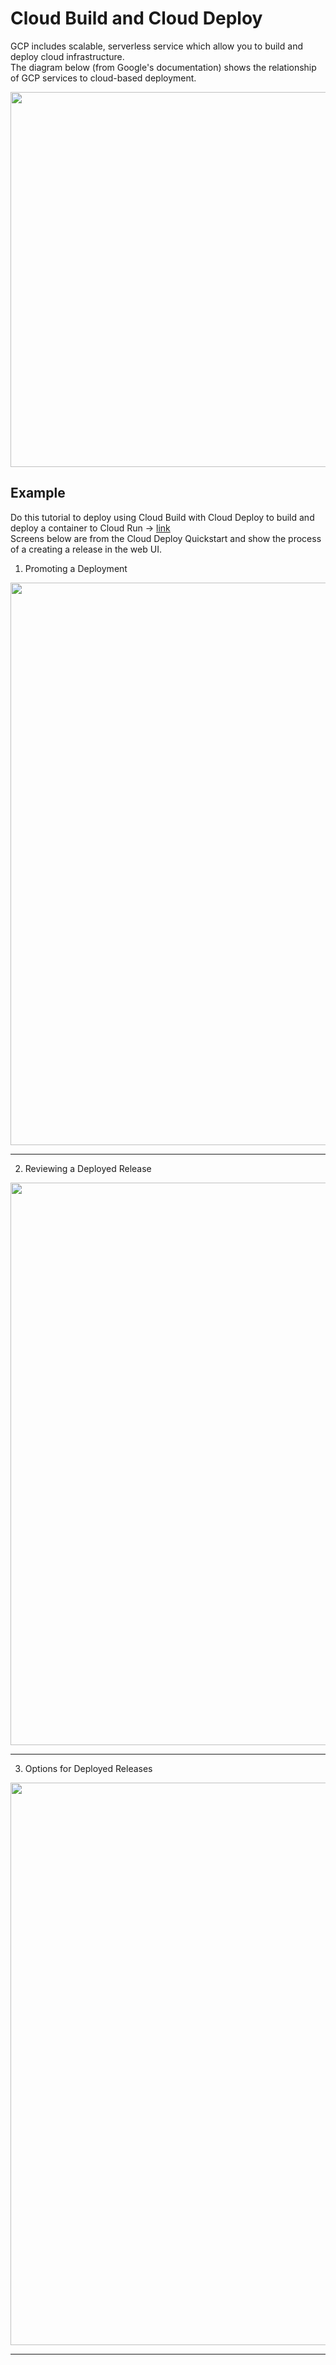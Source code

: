 # Cloud Build and Cloud Deploy

GCP includes scalable, serverless service which allow you to build and deploy cloud infrastructure.  
The diagram below (from Google's documentation) shows the relationship of GCP services to cloud-based deployment. 

<img src="https://cloud.google.com/deploy/images/hi-level-architecture.png" width=600>

## Example

Do this tutorial to deploy using Cloud Build with Cloud Deploy to build and deploy a container to Cloud Run -> [link](https://cloud.google.com/deploy/docs/deploy-app-run)  
Screens below are from the Cloud Deploy Quickstart and show the process of a creating a release in the web UI.  

1. Promoting a Deployment
<img src="https://github.com/lynnlangit/gcp-essentials/blob/master/7_sample_data/images/1-deploy.png" width=900> 

---

2. Reviewing a Deployed Release
<img src="https://github.com/lynnlangit/gcp-essentials/blob/master/7_sample_data/images/2-deploy.png" width=900>  

---

3. Options for Deployed Releases
<img src="https://github.com/lynnlangit/gcp-essentials/blob/master/7_sample_data/images/3-deploy.png" width=900>

---
